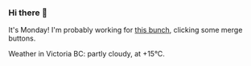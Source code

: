 ### Hi there :wave:

It's Monday! I'm probably working for [this bunch](https://github.com/kohofinancial), clicking some merge buttons.

Weather in Victoria BC: partly cloudy, at +15°C.
